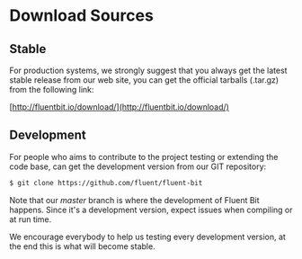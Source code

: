 # Download Sources

## Stable

For production systems, we strongly suggest that you always get the latest stable release from our web site, you can get the official tarballs \(.tar.gz\) from the following link:

[http://fluentbit.io/download/](http://fluentbit.io/download/)

## Development

For people who aims to contribute to the project testing or extending the code base, can get the development version from our GIT repository:

```bash
$ git clone https://github.com/fluent/fluent-bit
```

Note that our _master_ branch is where the development of Fluent Bit happens. Since it's a development version, expect issues when compiling or at run time.

We encourage everybody to help us testing every development version, at the end this is what will become stable.

